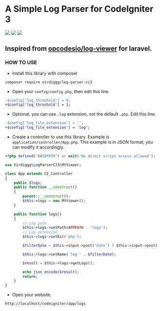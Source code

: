 # A Simple Log Parser for CodeIgniter 3

<img src="https://img.shields.io/packagist/php-v/virdiggg/log-parser-ci3" /> <img src="https://img.shields.io/badge/codeigniter--version-3-green" /> <img src="https://img.shields.io/github/license/virdiggg/log-parser-ci3" />

## Inspired from [opcodesio/log-viewer](https://github.com/opcodesio/log-viewer) for laravel.

### HOW TO USE
- Install this library with composer
```bash
composer require virdiggg/log-parser-ci3
```
- Open your `config/config.php`, then edit this line.
```diff
-$config['log_threshold'] = 0;
+$config['log_threshold'] = 1;
```
- Optional, you can use `.log` extension, not the default `.php`. Edit this line.
```diff
-$config['log_file_extension'] = '';
+$config['log_file_extension'] = 'log';
```
- Create a controller to use this library. Example is `application/controller/App.php`. This example is in JSON format; you can modify it accordingly.
```php
<?php defined('BASEPATH') or exit('No direct script access allowed');

use Virdiggg\LogParserCI3\MYViewer;

class App extends CI_Controller
{
    public $logs;
    public function __construct()
    {
        parent::__construct();
        $this->logs = new MYViewer();
    }

    public function logs()
    {
        // Log path
        $this->logs->setPath(APPPATH . 'logs');
        // Log extension
        $this->logs->setExt('php');

        $filterDate = $this->input->post('date') ? $this->input->post('date') : '2023-01-01';

        $this->logs->setName('log-' . $filterDate);

        $result = $this->logs->getLogs();

        echo json_encode($result);
        return;
    }
}
```
- Open your website.
```
http://localhost/codeigniter/app/logs
```
